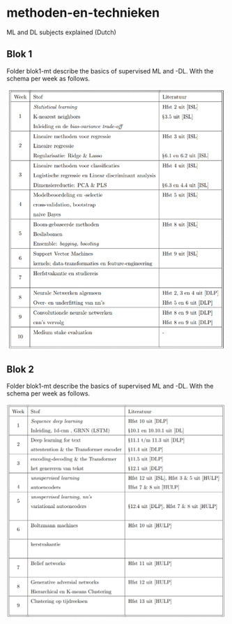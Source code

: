 # methoden-en-technieken
ML and DL subjects explained (Dutch)

## Blok 1
Folder blok1-mt describe the basics of supervised ML and -DL. With the schema per week as follows.

![SchemaBlok1](SchemaBlok1.png)

## Blok 2
Folder blok1-mt describe the basics of supervised ML and -DL. With the schema per week as follows.

![SchemaBlok2](SchemaBlok2.png)

